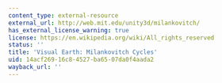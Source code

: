 ```yaml
---
content_type: external-resource
external_url: http://web.mit.edu/unity3d/milankovitch/
has_external_license_warning: true
license: https://en.wikipedia.org/wiki/All_rights_reserved
status: ''
title: 'Visual Earth: Milankovitch Cycles'
uid: 14acf269-16c8-4527-ba65-07da0f4aada2
wayback_url: ''
---
```


